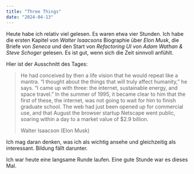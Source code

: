 ```yaml
---
title: "Three Things"
date: "2024-04-13"
---
```


Heute habe ich relativ viel gelesen. Es waren etwa vier Stunden. Ich habe die ersten Kapitel von _Walter Isaacsons_ Biographie über _Elon Musk_, die Briefe von _Seneca_ und den Start von _Refactoring UI_ von _Adam Wathan & Steve Schoger_ gelesen. Es ist gut, wenn sich die Zeit sinnvoll anfühlt.

Hier ist der Ausschnitt des Tages:

> He had conceived by then a life vision that he would repeat like a mantra. “I thought about the things that will truly affect humanity,” he says. “I came up with three: the internet, sustainable energy, and space travel.” In the summer of 1995, it became clear to him that the first of these, the internet, was not going to wait for him to finish graduate school. The web had just been opened up for commercial use, and that August the browser startup Netscape went public, soaring within a day to a market value of $2.9 billion.
>
> Walter Isaacson (Elon Musk)

Ich mag daran denken, was ich als wichtig ansehe und gleichzeitig als interessant. Bildung fällt darunter.

Ich war heute eine langsame Runde laufen. Eine gute Stunde war es dieses Mal.
